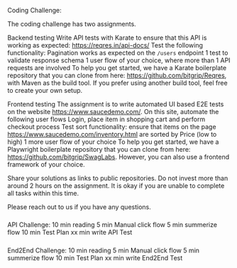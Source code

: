 Coding Challenge:


The coding challenge has two assignments. 

Backend testing 
Write API tests with Karate to ensure that this API is working as expected: https://reqres.in/api-docs/
Test the following functionality:
Pagination works as expected on the `/users` endpoint
1 test to validate response schema
1 user flow of your choice, where more than 1 API requests are involved 
To help you get started, we have a Karate boilerplate repository that you can clone from here: https://github.com/bitgrip/Reqres, with Maven as the build tool. If you prefer using another build tool, feel free to create your own setup. 
 

Frontend testing
The assignment is to write automated UI based E2E tests on the website https://www.saucedemo.com/. On this site, automate the following user flows
Login, place item in shopping cart and perform checkout process
Test sort functionality: ensure that items on the page https://www.saucedemo.com/inventory.html are sorted by Price (low to high)
1 more user flow of your choice
To help you get started, we have a Playwright boilerplate repository that you can clone from here: https://github.com/bitgrip/SwagLabs. However, you can also use a frontend framework of your choice. 
 
Share your solutions as links to public repositories. Do not invest more than around 2 hours on the assignment. It is okay if you are unable to complete all tasks within this time.
 
Please reach out to us if you have any questions. 


#####
API Challenge:
10 min reading
5 min Manual click flow
5 min summerize flow
10 min Test Plan
xx min write API Test





#####
End2End Challenge:
10 min reading
5 min Manual click flow
5 min summerize flow
10 min Test Plan
xx min write End2End Test